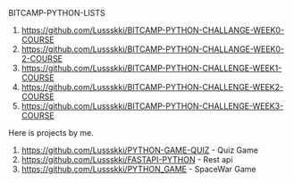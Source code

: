 BITCAMP-PYTHON-LISTS

1. https://github.com/Lussskki/BITCAMP-PYTHON-CHALLANGE-WEEK0-COURSE
2. https://github.com/Lussskki/BITCAMP-PYTHON-CHALLANGE-WEEK0-2-COURSE
3. https://github.com/Lussskki/BITCAMP-PYTHON-CHALLENGE-WEEK1-COURSE
4. https://github.com/Lussskki/BITCAMP-PYTHON-CHALLENGE-WEEK2-COURSE
5. https://github.com/Lussskki/BITCAMP-PYTHON-CHALLENGE-WEEK3-COURSE
 
Here is projects by me.
1. https://github.com/Lussskki/PYTHON-GAME-QUIZ - Quiz Game
2. https://github.com/Lussskki/FASTAPI-PYTHON - Rest api
3. https://github.com/Lussskki/PYTHON_GAME - SpaceWar Game 

